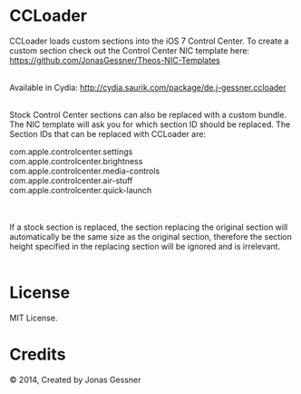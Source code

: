 CCLoader
========

CCLoader loads custom sections into the iOS 7 Control Center. To create a custom section check out the Control Center NIC template here: https://github.com/JonasGessner/Theos-NIC-Templates
<br>
<br>

Available in Cydia: http://cydia.saurik.com/package/de.j-gessner.ccloader
<br>
<br>

Stock Control Center sections can also be replaced with a custom bundle. The NIC template will ask you for which section ID should be replaced. The Section IDs that can be replaced with CCLoader are:

com.apple.controlcenter.settings<br>
com.apple.controlcenter.brightness<br>
com.apple.controlcenter.media-controls<br>
com.apple.controlcenter.air-stuff<br>
com.apple.controlcenter.quick-launch<br>
<br>
<br>

If a stock section is replaced, the section replacing the original section will automatically be the same size as the original section, therefore the section height specified in the replacing section will be ignored and is irrelevant.
<br>
<br>

License
======
MIT License.

Credits
=======
© 2014, Created by Jonas Gessner
